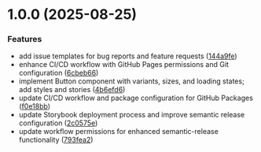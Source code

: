 # 1.0.0 (2025-08-25)


### Features

* add issue templates for bug reports and feature requests ([144a9fe](https://github.com/supahuman/design-system-3/commit/144a9fe8d802b0949c71b7f31623d9c8836c84bd))
* enhance CI/CD workflow with GitHub Pages permissions and Git configuration ([6cbeb66](https://github.com/supahuman/design-system-3/commit/6cbeb66cfea5345544caad412c53b0502f9d4081))
* implement Button component with variants, sizes, and loading states; add styles and stories ([4b6efd6](https://github.com/supahuman/design-system-3/commit/4b6efd6a669edca1ac4db71fb7bbd7a05b6dd837))
* update CI/CD workflow and package configuration for GitHub Packages ([f0e18bb](https://github.com/supahuman/design-system-3/commit/f0e18bb94952fb7e6c7ddd9a10d38b70f0a28655))
* update Storybook deployment process and improve semantic release configuration ([2c0575e](https://github.com/supahuman/design-system-3/commit/2c0575e095a104f5b1d8265a7647b7e9500c5ae6))
* update workflow permissions for enhanced semantic-release functionality ([793fea2](https://github.com/supahuman/design-system-3/commit/793fea299e2ad3947c424c46ad0ddc284f8a2fd7))
